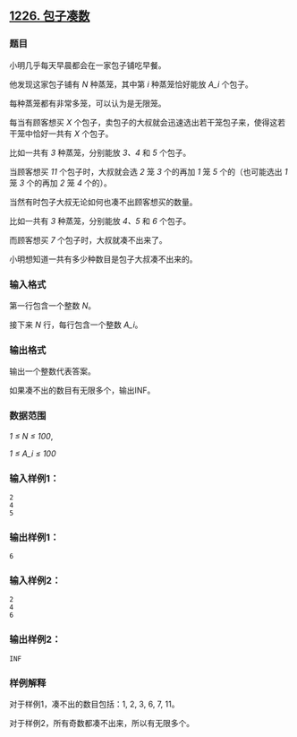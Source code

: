 ## [1226. 包子凑数](https://www.acwing.com/problem/content/1228/)

### 题目

小明几乎每天早晨都会在一家包子铺吃早餐。

他发现这家包子铺有 *N* 种蒸笼，其中第 *i* 种蒸笼恰好能放 *A_i* 个包子。

每种蒸笼都有非常多笼，可以认为是无限笼。

每当有顾客想买 *X* 个包子，卖包子的大叔就会迅速选出若干笼包子来，使得这若干笼中恰好一共有 *X* 个包子。

比如一共有 *3* 种蒸笼，分别能放 *3、4* 和 *5* 个包子。

当顾客想买 *11* 个包子时，大叔就会选 *2* 笼 *3* 个的再加 *1* 笼 *5* 个的（也可能选出 *1* 笼 *3* 个的再加 *2* 笼 *4* 个的）。

当然有时包子大叔无论如何也凑不出顾客想买的数量。

比如一共有 *3* 种蒸笼，分别能放 *4、5* 和 *6* 个包子。

而顾客想买 *7* 个包子时，大叔就凑不出来了。

小明想知道一共有多少种数目是包子大叔凑不出来的。

### 输入格式

第一行包含一个整数 *N*。

接下来 *N* 行，每行包含一个整数 *A_i*。

### 输出格式

输出一个整数代表答案。

如果凑不出的数目有无限多个，输出INF。

### 数据范围

*1 ≤ N ≤ 100*,

*1 ≤ A_i ≤ 100*

### 输入样例1：

```
2
4
5
```

### 输出样例1：

```
6
```

### 输入样例2：

```
2
4
6
```

### 输出样例2：

```
INF
```

### 样例解释

对于样例1，凑不出的数目包括：1, 2, 3, 6, 7, 11。

对于样例2，所有奇数都凑不出来，所以有无限多个。
